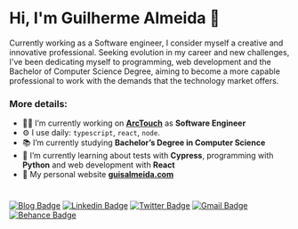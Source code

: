 # Hi, I'm Guilherme Almeida 🧔
Currently working as a Software engineer, I consider myself a creative and innovative professional.
Seeking evolution in my career and new challenges, I've been dedicating myself to programming, web development and the Bachelor of Computer Science Degree, aiming to become a more capable professional to work with the demands that the technology market offers.  
### **More details:**

- :man_technologist: I’m currently working on **[ArcTouch](https://arctouch.com/)** as **Software Engineer**
- ⚙️ I use daily: `typescript`, `react`, `node`.
- :books: I’m currently studying **Bachelor’s Degree in Computer Science**
- 🌱 I’m currently learning about tests with **Cypress**, programming with **Python** and web development with **React**
- 🤖 My personal website **[guisalmeida.com](https://www.guisalmeida.com)**

#
[![Blog Badge](https://img.shields.io/badge/Blog-guisalmeida.com-black)](https://guisalmeida.com/blog)
[![Linkedin Badge](https://img.shields.io/badge/-LinkedIn-blue?logo=Linkedin&logoColor=white&link=https://www.linkedin.com/in/guisalmeida/)](https://www.linkedin.com/in/guisalmeida/)
[![Twitter Badge](https://img.shields.io/badge/-Twitter-1ca0f1?labelColor=1ca0f1&logo=twitter&logoColor=white&link=https://twitter.com/GuiSAlmeida87)](https://twitter.com/GuiSAlmeida87)
[![Gmail Badge](https://img.shields.io/badge/-Gmail-c14438?logo=Gmail&logoColor=white&link=mailto:guisalmeida.dev@gmail.com)](mailto:guisalmeida.dev@gmail.com)
[![Behance Badge](https://img.shields.io/badge/-Behance-blue?logo=behance&logoColor=white&link=https://www.behance.net/guisalmeida)](https://www.behance.net/guisalmeida)


<!--
**GuiSAlmeida/GuiSAlmeida** is a ✨ _special_ ✨ repository because its `README.md` (this file) appears on your GitHub profile.

Here are some ideas to get you started:

- 🔭 I’m currently working on ...
- 🌱 I’m currently learning ...
- 👯 I’m looking to collaborate on ...
- 🤔 I’m looking for help with ...
- 💬 Ask me about ...
- 📫 How to reach me: ...
- 😄 Pronouns: ...
- ⚡ Fun fact: ...
-->
